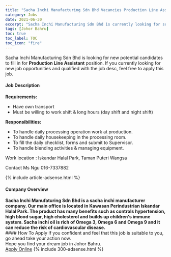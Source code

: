 ```yaml
---
title: "Sacha Inchi Manufacturing Sdn Bhd Vacancies Production Line Assistant" 
category: Jobs 
date: 2021-06-30 
excerpt: "Sacha Inchi Manufacturing Sdn Bhd is currently looking for suitable person to fill in the Production Line Assistant which based in Johor Bahru" 
tags: [Johor Bahru] 
toc: true 
toc_label: TOC 
toc_icon: "fire" 
--- 
```


<p>Sacha Inchi Manufacturing Sdn Bhd is looking for new potential candidates to fill in for <b>Production Line Assistant</b> position. If you currently looking for new job opportunities and qualified with the job desc, feel free to apply this job.
</p><div><div><h4>Job Description</h4></div><div><div><span><div><p><strong>Requirements:</strong></p><ul><li><span>Have own transport</span></li><li>Must be willing to work shift &amp; long hours (day shift and night shift)</li></ul><p><strong>Responsibilities:</strong></p><ul><li>To handle daily processing operation work at production.</li><li>To handle daily housekeeping in the processing room.</li><li>To fill the daily checklist, forms and submit to Supervisor.</li><li>To handle blending activities &amp; managing equipment.</li></ul><p><span>Work location : Iskandar Halal Park, Taman Puteri Wangsa</span></p><p><span>Contact Ms Ngu 016-7337882</span></p></div></span></div></div></div> 
{% include article-adsense.html %} 
<div><div><h4>Company Overview</h4></div><div><div><span><div><div>
<div>
<strong>Sacha Inchi Manufaturing Sdn Bhd is a sacha inchi manufacturer company. Our main office is located in&#160;</strong><strong>Kawasan Perindustrian Iskandar Halal Park</strong><strong>. The product has many benefits such as controls hypertension, high blood sugar, high cholesterol and builds up children's immune system. Sacha inchi oil is rich of Omega 3, Omega 6 and Omega 9 and it can reduce the risk of cardiovascular disease.</strong></div>
</div></div></span></div></div></div> 
#### How To Apply 
If you confident and feel that this job is suitable to you, go ahead take your action now. <br/> 
Hope you find your dream job in Johor Bahru. <br/> 
<a href="https://www.jobstreet.com.my/en/job/production-line-assistant-4603500?jobId=jobstreet-my-job-4603500&" class="btn btn--info" target="_blank" rel="nofollow noopenner">Apply Online</a> 
{% include 300-adsense.html %} 